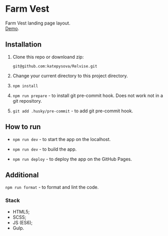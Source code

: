 # Farm Vest

Farm Vest landing page layout.  
[Demo](https://katepysova.github.io/Farm-Vest/).

## Installation

1. Clone this repo or downloand zip:

   `git@github.com:katepysova/Relvise.git`

2. Change your current directory to this project directory.

3. `npm install`

4. `npm run prepare` - to install git pre-commit hook. Does not work not in a git repository.

5. `git add .husky/pre-commit` - to add git pre-commit hook.

## How to run

- `npm run dev` - to start the app on the localhost.

- `npm run dev` - to build the app.

- `npm run deploy` - to deploy the app on the GitHub Pages.

## Additional

`npm run format` - to format and lint the code.

### Stack

- HTML5;
- SCSS;
- JS (ES6);
- Gulp.
